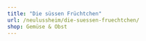 ```yaml
---
title: "Die süssen Früchtchen"
url: /neulussheim/die-suessen-fruechtchen/
shop: Gemüse & Obst
---
```

